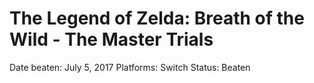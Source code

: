 # The Legend of Zelda: Breath of the Wild - The Master Trials

Date beaten: July 5, 2017
Platforms: Switch
Status: Beaten